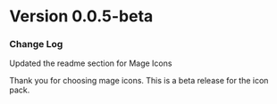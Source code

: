 # Version 0.0.5-beta

### Change Log 
Updated the readme section for Mage Icons

Thank you for choosing mage icons. This is a beta release for the icon pack.
